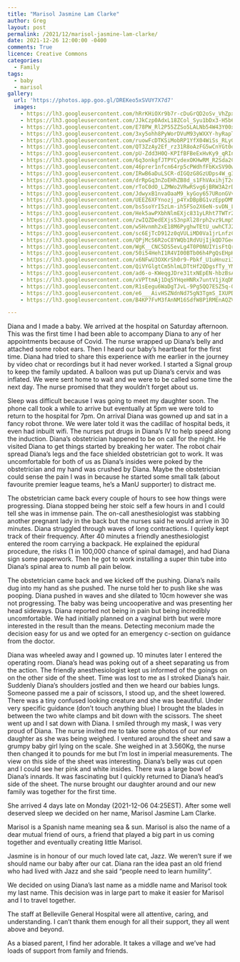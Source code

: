 ```yaml
---
title: "Marisol Jasmine Lam Clarke"
author: Greg
layout: post
permalink: /2021/12/marisol-jasmine-lam-clarke/
date: 2021-12-26 12:00:00 -0400
comments: True
licence: Creative Commons
categories:
  - Family
tags:
  - baby
  - marisol
gallery:
  url: 'https://photos.app.goo.gl/DREKeo5xSVUY7X7d7'
  images:
    - https://lh3.googleusercontent.com/hRrKHiOXr9b7r-cDuGrQD2oSv_VhZpx76wdu81no2ar8GcGzZTcmXnNyF8BpXCRV5qZQwmQsUHNgGmC9LD6nqaxmBCPvWxavgnX2IE1wCV2NA5rPbzW1Q-trRFbv2JSb9cwJ_vcA7bo=w1920-h1080
    - https://lh3.googleusercontent.com/JJkCzp0AdxL18ZCol_Syu1bDx3-H5b6zemNx2iYbxanBtzdqOTwDZxqbT9TIfgZ36LaKLlQPtKwXX6NBldGyuxsIftSixRrVZXNZYMWRJZm7KGLwJavuzKi_oyZGhyXLysKEJb9lthE=w1920-h1080
    - https://lh3.googleusercontent.com/E78PW_Rl2P55ZZSo5LALNb54W43Y00xbk-KNUAsjwVRJWERvLVXXrUDoct7yd-DPXOlwB9dqO5RVQHN-FyEjPkqP23Jy8KlR2PRPqMoRTASCQLEVaQi5zDRwKuhPTtNzAliR859t-ys=w1920-h1080
    - https://lh3.googleusercontent.com/3xy5ohh8PyWorDVuM93yWXXY-hyRapTZUFAhoeblsqa1mGxyDFmvbuNY7U-s6H_BFAugh-qnTHplhulicSvDrechIlJ3O7bodJ1UqPXMY6C5GuvKhejA3lOaoWvhaUe79b5Kk9BWeu4=w1920-h1080
    - https://lh3.googleusercontent.com/ruowFcDTKSiMobRP1YfX04WiSs_RLyG4Y8TTEqms84oowwzG8tX9HcrRMffKmk-M93aguZBDS2i2nMbAAHmxNroUy-AtZXn704NV0iHp1KrtKDhL-Q_OT1Tk_BLvcru2ogTIdwVADgY=w1920-h1080
    - https://lh3.googleusercontent.com/QT3ZzAy2Ef_rz31R8oAzFG5wCnYGt0ooI1D4LDY7O84UxsM0Yha9z_SwMOIEe3t6QJVsYYtNpFRGXihi5XQfsUoVK3hplSNiySdWX8wQNBD5okkJppzrrlmnshiFBNGW7yFYVkxxx-8=w1920-h1080
    - https://lh3.googleusercontent.com/pU-Zdd3H0Q-KPIfBFBeExHvKy9_qRInAAhXbGeVnWqNVYp_rNmVUUsv5QKbkPyYk9VehFovrzDTZYoJXmIoXpLG51pzJU5Hy3Gv5pkpVmfQO0jk6j5XRjC_K3e1qP7jgtvfjwrcu8bA=w1920-h1080
    - https://lh3.googleusercontent.com/6q3onkgfJTPYCydexOKHwRM_R2Sda2C4_y4mV6f4lWhmBrhuB45Wtk5L6TSB3B7zBogX6OweiV8dtxF2s68g2p8uzLRbfGTOkJw3mB4H3l7MocZ_Hhh3V6H1r-FveUcFcoG9ckbWVmk=w1920-h1080
    - https://lh3.googleusercontent.com/46prer1nfcn64rp5cPWdhfFbKxSV90wN4YMiNsfrlBvhenRk81-9FuLZBy2pQnb-OILvq4jsl0OBk9UUNzUSMXZXCHGV7o882E-MYTo9CXkQgeZN6l_R6lpU4cnq7FehGQSoqmnqknM=w1920-h1080
    - https://lh3.googleusercontent.com/IRwB6aDuLSCR-dIGQzG8GzUDps4W_g3MMO5cAujr06qILS9rGifRp690eLZiq6tND4fNnO_zTCU6bpDxm-uIVggmDO1qaHopLUPP_0KjLkrj-46FCYpEgUsGtGU5_pCZcjUmZ7VzIW8=w1920-h1080
    - https://lh3.googleusercontent.com/drRpGq3nZoEHhZB8d_s1FhVAxihjT2oKsCOb7gqu6KVcEHpXBL0TOrEivOFgFEtRFTWe-rTFD-2zLetieSPUOWJ-zlignXi9378qD2IEMQqTFr12bOCIJEZW7IC5IINkg9B4pR3pGq4=w1920-h1080
    - https://lh3.googleusercontent.com/rToC0dO_LZMWo2VRwRSvg6jBRW3A2rDaqAhWf2hvx_XlS1Cbc8m2GF7K-LaRqpKVCv1_NvQST3p1Rg6GkPgDZSW1TQu4b_yZMR6RmrDvE5lFEu59V2i7UzkyC9QHGoy5iPRed9_hf9k=w1920-h1080
    - https://lh3.googleusercontent.com/JdwyxB1nvaOaaM9_kyGoy657URonGVv2S8HmsCOeHNcIrAmxQdGxvtGNbLbSPjeqzFq7MK5VEcTJIPJ0RE7M5LgyAOU6-imgnJiZG2KSaoUdj6QN-mvCAlTGZXPG8APR2zeUuVq08Qo=w1920-h1080
    - https://lh3.googleusercontent.com/UEEZ6XFYnozj_p4YxDBpBG1vzEppOMM4BO-vLu5ywqAsXE8ntMJjoWPLRv09N0vvE9_Hc2lyeGnwkYnl-3guwO0p-XTiPNuonEqTGGam51FNx73Vfufb_KifLicC6AveQGJpGYcxgdw=w1920-h1080
    - https://lh3.googleusercontent.com/bs5soYrI5zLm-ih5FSo2X6eN-svDN_LuLqc74gFer6a2gXcxZZ474aSY-yCh2d0xcoJD_rykQnKjhO-ZxO7P6j9pdLspuB61OKEtywXGsgC9qihfxxvgQej33gbVFKFRGeyQPXL2cfI=w1920-h1080
    - https://lh3.googleusercontent.com/Hek5awPXbhNlmEXjc831yLRht7TWTr23WGEq3wv3eogSrfpVY7nBYJEl9reVmnUEkrt_rDvuMTqsCtNR0HUweteLthxu51agEQns8YJfiISVQmZLAyvExFDVKADw9UeNHYePrXYfjko=w1920-h1080
    - https://lh3.googleusercontent.com/zwIQZDedEXjsS3npXl28rph2vz9Lmp59TkCTtGefzAHevOiBKlIFLbKFdoDEseRr0ZknVLmMLygB_OCWDm8aXNHTo39CrY4nEdrd75WForx348b621oKls4_NIC_z2LUXf6KnJ-N5h0=w1920-h1080
    - https://lh3.googleusercontent.com/w5Hvnmh2xE18M6PyghwTEtU_uwhCTJ2Sn6JbpR1uGd5QhTxDeLqgKhkZ7YPWwFdFn31Z8P0fmMOx4zYDQD7C7ORasLlwaVZOMQaVV-s9zSGBg49_bJ7KmIBm8_aicXx32KQ-w9dSf-U=w1920-h1080
    - https://lh3.googleusercontent.com/sc6EjTcD912z0qVULiMD0Va1jrLnfzC4hTiQxxryBdgMz_w5wdbWbCRFsWyZGsqwv4w0_kIIuSHKd5h9tRjjIyaYwOtI_5J6TvKAQvmGUnANjwpwEX-aWqMgowVRCBCTFilbYX0UnRM=w1920-h1080
    - https://lh3.googleusercontent.com/QPjMcS6R2oC8YWQb1RdVUjIjkQD7GeeuAGUfwGSXeX8zC7jMUsLE6AcWrbWVlNHkaak2nCwp6QwwN_Qhwe3TW0C4Cx250pu7Fy3LgvzQqPc38CsggTGrcRB66qmWReSZuluHMSdmY9I=w1920-h1080
    - https://lh3.googleusercontent.com/WgK__CNC5DS5evLg4T0P0NUIYisFtQrbEQs2ekTo-cpHvAJ1GC_H6jXDkqHQRKsTQ3O_5YUaLnLFCmenmturMrpTQkj72I6FkgyFjI4ViXsrOijhxw7XZgeQ40U_ssn1_cxHdfq2ffg=w1920-h1080
    - https://lh3.googleusercontent.com/50i54HehI1R4VI00BTb06h4PgQsEHpHJZANrKFjVkGRjjnPOqLe7txP9KoBmwzH-C5uMqYM6GOjbK7x1rTzBSLQs9uKzRGWX6VGh0seKsLDFTELGbbjmdqiV5lkqcpvZbqVTS5HO11o=w1920-h1080
    - https://lh3.googleusercontent.com/x6NFwU3OXKrSh0r9-Pbkf_U1uHnuziIscBAjENDPKiFkOTUGo6lRn9x0h3aVDZQqmJ_ndqgP6ebcjz7QKdjlNzo5RHUFB_DxNr42F9cO88P2sj1dAuFowfGYaF27HT9qRfzPkl-12Qc=w1920-h1080
    - https://lh3.googleusercontent.com/QiVYGlgtCm5hlmLDTtHf2QDgsfTy_YM0LArisM88TeNhiCPyCaUEG8a1TE-dqdCpJG6myrGXx9cAH7rLogA-EyHoZ3y88PDGXObEb5VDbqCTmBWPrMFG8EjkBiyCBF6c18Rj9riFpZw=w1920-h1080
    - https://lh3.googleusercontent.com/ad6-o-KWeqgJDre31txNEpEN-hbzBsAedoQuL5vbCQuKWx6iJ-kovkwXYhpygrtWucRe410KZgZx6T8z6hJHVBUplHnoUC-B3XFUuVJYmhGKINCxnqwMPmjfvjaidibkZHMjHegOfYc=w1920-h1080
    - https://lh3.googleusercontent.com/xVPTtmAj1Dq5YHqeHNRx7untV1jXqDM9FbwZVKwoASqrLhS8fLLjAPTcr_iIMSfAZxE1ox_T-fGNCzITqZGTsETFwSMz3txp00N9Wn6Ne5mihO-Pxce1O8M4zEcxhJnXpYA5SnVvdvI=w1920-h1080
    - https://lh3.googleusercontent.com/R1sEegu6WaDgTJvL-9Pg5QQ7ESZ5q-QxlI3uE_5kj2xrbjstYcC9bkFQUwOVJlhgU57VdZNQ6ghmEPkghuvHBrfX6WpIjknQIJCJhsspteaV4QZWZN5U8-D-Whvgcgv-2FAkSxHJIoQ=w1920-h1080
    - https://lh3.googleusercontent.com/e6___AivHSZNdnNd75gN3TgmS_IXUPDZgrZstcS37A4vKQW8CHmTjfdIrY4qoNcc5u7aVXRJZ54L-eYjewL1CdESJnl-8cYpdMeSdVKmzuAShE2HdEPNMcPtwQkKK9rJBhvtiLO_css=w1920-h1080
    - https://lh3.googleusercontent.com/B4KP7FvM3fAnNM16SdfW8P1RMEnAQZVgPLdlgx5C2e96l-Du7wBKB_tFSbc_dHCDFoQsHzcmrhTWyucpEmAj_0gex2NMQFbRQyNY5fW0Y1lslphRFo08FOYuh-ir94dxgJXtoI6Az5U=w1920-h1080

---
```


Diana and I made a baby. We arrived at the hospital on Saturday afternoon. This was the first time I had been able to accompany Diana to any of her appointments because of Covid. The nurse wrapped up Diana’s belly and attached some robot ears. Then I heard our baby’s heartbeat for the first time. Diana had tried to share this experience with me earlier in the journey by video chat or recordings but it had never worked. I started a Signal group to keep the family updated. A balloon was put up Diana’s cervix and was inflated. We were sent home to wait and we were to be called some time the next day. The nurse promised that they wouldn’t forget about us.

Sleep was difficult because I was going to meet my daughter soon. The phone call took a while to arrive but eventually at 5pm we were told to return to the hospital for 7pm. On arrival Diana was gowned up and sat in a fancy robot throne. We were later told it was the cadillac of hospital beds, it even had inbuilt wifi. The nurses put drugs in Diana’s IV to help speed along the induction. Diana’s obstetrician happened to be on call for the night. He visited Diana to get things started by breaking her water. The robot chair spread Diana’s legs and the face shielded obstetrician got to work. It was uncomfortable for both of us as Diana’s insides were poked by the obstetrician and my hand was crushed by Diana. Maybe the obstetrician could sense the pain I was in because he started some small talk (about favourite premier league teams, he’s a ManU supporter) to distract me.

The obstetrician came back every couple of hours to see how things were progressing. Diana stopped being her stoic self a few hours in and I could tell she was in immense pain. The on-call anesthesiologist was stabbing another pregnant lady in the back but the nurses said he would arrive in 30 minutes. Diana struggled through waves of long contractions. I quietly kept track of their frequency. After 40 minutes a friendly anesthesiologist entered the room carrying a backpack. He explained the epidural procedure, the risks (1 in 100,000 chance of spinal damage), and had Diana sign some paperwork. Then he got to work installing a super thin tube into Diana’s spinal area to numb all pain below.

The obstetrician came back and we kicked off the pushing. Diana’s nails dug into my hand as she pushed. The nurse told her to push like she was pooping. Diana pushed in waves and she dilated to 10cm however she was not progressing. The baby was being uncooperative and was presenting her head sideways. Diana reported not being in pain but being incredibly uncomfortable. We had initially planned on a vaginal birth but were more interested in the result than the means. Detecting meconium made the decision easy for us and we opted for an emergency c-section on guidance from the doctor.

Diana was wheeled away and I gowned up. 10 minutes later I entered the operating room. Diana’s head was poking out of a sheet separating us from the action. The friendly anesthesiologist kept us informed of the goings on on the other side of the sheet. Time was lost to me as I stroked Diana’s hair. Suddenly Diana’s shoulders jostled and then we heard our babies lungs. Someone passed me a pair of scissors, I stood up, and the sheet lowered. There was a tiny confused looking creature and she was beautiful. Under very specific guidance (don’t touch anything blue) I brought the blades in between the two white clamps and bit down with the scissors. The sheet went up and I sat down with Diana. I smiled through my mask, I was very proud of Diana. The nurse invited me to take some photos of our new daughter as she was being weighed. I ventured around the sheet and saw a grumpy baby girl lying on the scale. She weighed in at 3.560Kg, the nurse then changed it to pounds for me but I’m lost in imperial measurements. The view on this side of the sheet was interesting. Diana’s belly was cut open and I could see her pink and white insides. There was a large bowl of Diana’s innards. It was fascinating but I quickly returned to Diana’s head’s side of the sheet. The nurse brought our daughter around and our new family was together for the first time.

She arrived 4 days late on Monday (2021-12-06 04:25EST). After some well deserved sleep we decided on her name, Marisol Jasmine Lam Clarke.

Marisol is a Spanish name meaning sea & sun. Marisol is also the name of a dear mutual friend of ours, a friend that played a big part in us coming together and eventually creating little Marisol.

Jasmine is in honour of our much loved late cat, Jazz. We weren’t sure if we should name our baby after our cat. Diana ran the idea past an old friend who had lived with Jazz and she said “people need to learn humility”.

We decided on using Diana’s last name as a middle name and Marisol took my last name. This decision was in large part to make it easier for Marisol and I to travel together.

The staff at Belleville General Hospital were all attentive, caring, and understanding. I can’t thank them enough for all their support, they all went above and beyond.

As a biased parent, I find her adorable. It takes a village and we’ve had loads of support from family and friends.